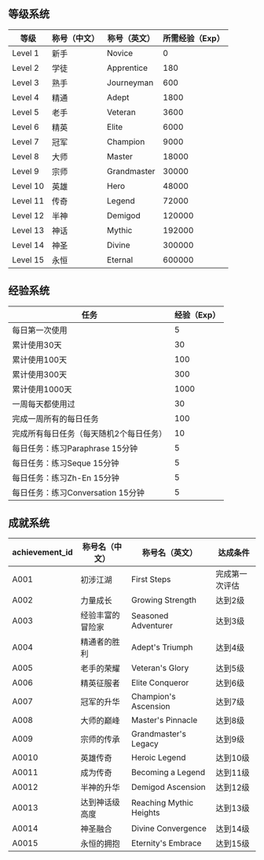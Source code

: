 ## 等级系统

| 等级     | 称号（中文） | 称号（英文） | 所需经验（Exp） |
| -------- | ------------ | ------------ | --------------- |
| Level 1  | 新手         | Novice       | 0               |
| Level 2  | 学徒         | Apprentice   | 180             |
| Level 3  | 熟手         | Journeyman   | 600             |
| Level 4  | 精通         | Adept        | 1800            |
| Level 5  | 老手         | Veteran      | 3600            |
| Level 6  | 精英         | Elite        | 6000            |
| Level 7  | 冠军         | Champion     | 9000            |
| Level 8  | 大师         | Master       | 18000           |
| Level 9  | 宗师         | Grandmaster  | 30000           |
| Level 10 | 英雄         | Hero         | 48000           |
| Level 11 | 传奇         | Legend       | 72000           |
| Level 12 | 半神         | Demigod      | 120000          |
| Level 13 | 神话         | Mythic       | 192000          |
| Level 14 | 神圣         | Divine       | 300000          |
| Level 15 | 永恒         | Eternal      | 600000          |

## 经验系统

| 任务                                    | 经验（Exp） |
| --------------------------------------- | ----------- |
| 每日第一次使用                          | 5           |
| 累计使用30天                            | 30          |
| 累计使用100天                           | 100         |
| 累计使用300天                           | 300         |
| 累计使用1000天                          | 1000        |
| 一周每天都使用过                        | 30          |
| 完成一周所有的每日任务                  | 100         |
| 完成所有每日任务（每天随机2个每日任务） | 10          |
| 每日任务：练习Paraphrase 15分钟         | 5           |
| 每日任务：练习Seque 15分钟             | 5           |
| 每日任务：练习Zh-En 15分钟             | 5           |
| 每日任务：练习Conversation 15分钟      | 5           |

## 成就系统

| achievement_id | 称号名（中文）   | 称号名（英文）          | 达成条件       |
| -------------- | ---------------- | ----------------------- | -------------- |
| A001           | 初涉江湖         | First Steps             | 完成第一次评估 |
| A002           | 力量成长         | Growing Strength        | 达到2级        |
| A003           | 经验丰富的冒险家 | Seasoned Adventurer     | 达到3级        |
| A004           | 精通者的胜利     | Adept's Triumph         | 达到4级        |
| A005           | 老手的荣耀       | Veteran's Glory         | 达到5级        |
| A006           | 精英征服者       | Elite Conqueror         | 达到6级        |
| A007           | 冠军的升华       | Champion's Ascension    | 达到7级        |
| A008           | 大师的巅峰       | Master's Pinnacle       | 达到8级        |
| A009           | 宗师的传承       | Grandmaster's Legacy    | 达到9级        |
| A0010          | 英雄传奇         | Heroic Legend           | 达到10级       |
| A0011          | 成为传奇         | Becoming a Legend       | 达到11级       |
| A0012          | 半神的升华       | Demigod Ascension       | 达到12级       |
| A0013          | 达到神话级高度   | Reaching Mythic Heights | 达到13级       |
| A0014          | 神圣融合         | Divine Convergence      | 达到14级       |
| A0015          | 永恒的拥抱       | Eternity's Embrace      | 达到15级       |
